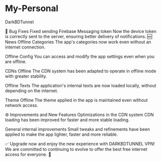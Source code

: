 # My-Personal
DarkBDTunnel


🐞 Bug Fixes
Fixed sending Firebase Messaging token
Now the device token is correctly sent to the server, ensuring better delivery of notifications.
🆕 News
Offline Categories
The app's categories now work even without an internet connection.

Offline Config
You can access and modify the app settings even when you are offline.

CDNs Offline
The CDN system has been adapted to operate in offline mode with greater stability.

Offline Texts
The application's internal texts are now loaded locally, without depending on the internet.

Theme Offline
The theme applied in the app is maintained even without network access.

⚙️ Improvements and New Features
Optimizations in the CDN system
CDN loading has been improved for faster and more stable loading.

General internal improvements
Small tweaks and refinements have been applied to make the app lighter, faster and more reliable.

✅ Upgrade now and enjoy the new experience with DARKBDTUNNEL VPN!
We are committed to continuing to evolve to offer the best free internet access for everyone. 💙
